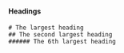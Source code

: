 #### Headings
```
# The largest heading
## The second largest heading
###### The 6th largest heading
```


